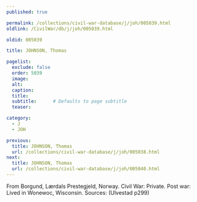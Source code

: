 ```yaml
---
published: true

permalink: /collections/civil-war-database/j/joh/005039.html
oldlink: /CivilWar/db/j/joh/005039.html

oldid: 005039

title: JOHNSON, Thomas

pagelist:
  exclude: false
  order: 5039
  image: 
  alt:
  caption:
  title:
  subtitle:      # Defaults to page subtitle
  teaser:

category: 
  - J 
  - JOH

previous:
  title: JOHNSON, Thomas
  url: /collections/civil-war-database/j/joh/005038.html  
next:
  title: JOHNSON, Thomas
  url: /collections/civil-war-database/j/joh/005040.html   
---
```

From Borgund, L&aelig;rdals Prestegjeld, Norway. Civil War: Private. Post war: Lived in Wonewoc, Wisconsin. Sources: (Ulvestad p299)